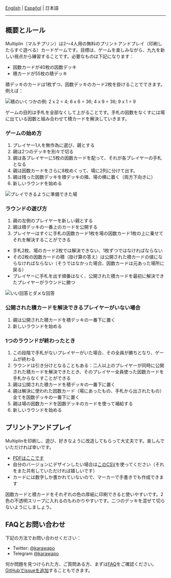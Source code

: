 [English](https://alecrem.github.io/multiplin/) | [Español](https://alecrem.github.io/multiplin/README-es) | 日本語

---

## 概要とルール

Multiplin（マルチプリン）は2〜4人用の無料のプリントアンドプレイ（印刷したらすぐ遊べる）カードゲームです。目標は、ゲームを楽しみながら、九九を新しい視点から練習することです。必要なものは下記になります：

- 因数カードが40枚の因数デッキ
- 積カードが55枚の積デッキ

積デッキのカードは1枚ずつ、因数デッキのカード2枚を掛けることでできます。例えば：

![積のいくつかの例: 2 x 2 = 4; 6 x 6 = 36; 4 x 9 = 36; 9 x 1 = 9](https://alecrem.github.io/multiplin/images/solution-examples.png)

ゲームの目的は手札を全部なくして上がることです。手札の因数をなくすには場に出ている因数と組み合わせて積カードを解決していきます。

### ゲームの始め方

1. プレイヤー1人を無作為に選び、親とする
1. 親は2つのデッキを別々で切る
1. 親は各プレイヤーに5枚の因数カードを配って、それが各プレイヤーの手札となる
1. 親は因数カードをさらに8枚めくって、場に2列に分けて出す。
1. 親は残った因数デッキを積デッキの隣、場の横に置く（両方下向きに）
1. 新しいラウンドを始める

![プレイできるように準備できた場](https://alecrem.github.io/multiplin/images/board-layout.png)

### ラウンドの遊び方

1. 親の左側のプレイヤーを新しい親とする
1. 親は積デッキの一番上のカードを公開する
1. プレイヤーはすぐに手札の因数カード1枚を場の因数カード1枚の上に乗せてそれを解決することができる
  - 手札2枚、場のカード2枚では解決できない、1枚ずつではなければならない
  - その2枚の因数カードの積（掛け算の答え）は公開された積カードの値にならなければならない（そうではなかった場合、因数カードは元あった場所に戻る）
  - プレイヤーに手札を出す順番はなく、公開された積カードを最初に解決できたプレイヤーがラウンドに勝つ

![いい回答とダメな回答](https://alecrem.github.io/multiplin/images/board-solutions.png)

### 公開された積カードを解決できるプレイヤーがいない場合

1. 親は公開された積カードを積デッキの一番下に置く
1. 新しいラウンドを始める

### 1つのラウンドが終わったとき

1. この段階で手札がないプレイヤーがいた場合、その全員が勝ちとなり、ゲームが終わる
1. ラウンドは引き分けとなることもある：二人以上のプレイヤーが同時に公開された積カードを解決できたとき、そのプレイヤー全員使った因数カードを手札からなくすことができる
1. 親は公開された積カードを積デッキの一番下に置く
1. 親は解決に使われた因数カード（場にあったもの、手札から出されたもの）全てを因数デッキの一番下に置く
1. 親は場の因数カードを因数デッキのカードを使って補給する
1. 新しいラウンドを始める

## プリントアンドプレイ

Multiplinを印刷し、遊び、好きなように改造してもらって大丈夫です。楽しんでいただければ幸いです。

- [PDFはここです](https://alecrem.github.io/multiplin/pap/multiplin.pdf)
- 自分のバージョンにデザインしたい場合は[このCSV](https://alecrem.github.io/multiplin/csv/multiplin-cards.csv)を使ってください（それをまた共有していただければ嬉しいです）
- カードには数字しか書かれていないので、マーカーで手書きでも作成できます

因数カードと積カードをそれぞれの色の厚紙に印刷できると使いやすいです。2色の不透明スリーブに入れるのもわかりやすいです。二つのデッキを混ぜて切らないようにしましょう。

## FAQとお問い合わせ

下記の方法でお問い合わせください：

- Twitter: [@karawapo](https://twitter.com/karawapo)
- Telegram [@karawapo](https://t.me/karawapo)

何か問題を見つけられた方、ご質問ある方、まずは[FAQ](https://alecrem.github.io/multiplin/faq-ja)をご確認ください。[GitHubでissueを追加](https://github.com/alecrem/multiplin/issues)することもできます。
